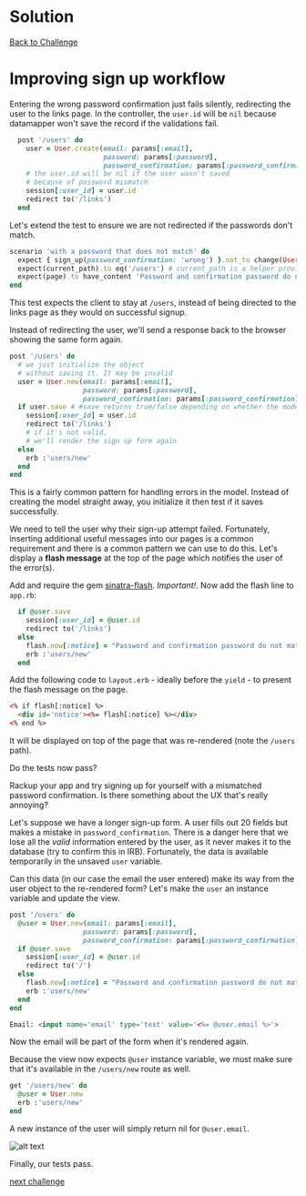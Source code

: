 # Solution

[Back to Challenge](../20_improving_sign_up_workflow.md)

# Improving sign up workflow

Entering the wrong password confirmation just fails silently, redirecting the user to the links page. In the controller, the `user.id` will be `nil` because datamapper won't save the record if the validations fail.

```ruby
  post '/users' do
    user = User.create(email: params[:email],
                       password: params[:password],
                       password_confirmation: params[:password_confirmation])
    # the user.id will be nil if the user wasn't saved
    # because of password mismatch
    session[:user_id] = user.id
    redirect to('/links')
  end
```

Let's extend the test to ensure we are not redirected if the passwords don't match.

```ruby
scenario 'with a password that does not match' do
  expect { sign_up(password_confirmation: 'wrong') }.not_to change(User, :count)
  expect(current_path).to eq('/users') # current_path is a helper provided by Capybara
  expect(page).to have_content 'Password and confirmation password do not match'
end
```

This test expects the client to stay at `/users`, instead of being directed to the links page as they would on successful signup.

Instead of redirecting the user, we'll send a response back to the browser showing the same form again.

```ruby
post '/users' do
  # we just initialize the object
  # without saving it. It may be invalid
  user = User.new(email: params[:email],
                  password: params[:password],
                  password_confirmation: params[:password_confirmation])
  if user.save # #save returns true/false depending on whether the model is successfully saved to the database.
    session[:user_id] = user.id
    redirect to('/links')
    # if it's not valid,
    # we'll render the sign up form again
  else
    erb :'users/new'
  end
end
```

This is a fairly common pattern for handling errors in the model. Instead of creating the model straight away, you initialize it then test if it saves successfully.

We need to tell the user why their sign-up attempt failed. Fortunately, inserting additional useful messages into our pages is a common requirement and there is a common pattern we can use to do this.  Let's display a **flash message** at the top of the page which notifies the user of the error(s).

Add and require the gem [sinatra-flash](https://github.com/SFEley/sinatra-flash). *Important!*. Now add the flash line to `app.rb`:

```ruby
  if @user.save
    session[:user_id] = @user.id
    redirect to('/links')
  else
    flash.now[:notice] = "Password and confirmation password do not match"
    erb :'users/new'
  end
```

Add the following code to `layout.erb` - ideally before the `yield` - to present the flash message on the page.

```html
<% if flash[:notice] %>
  <div id='notice'><%= flash[:notice] %></div>
<% end %>
```

It will be displayed on top of the page that was re-rendered (note the `/users` path).

Do the tests now pass?

Rackup your app and try signing up for yourself with a mismatched password confirmation.  Is there something about the UX that's really annoying?

Let's suppose we have a longer sign-up form. A user fills out 20 fields but makes a mistake in `password_confirmation`. There is a danger here that we lose all the *valid* information entered by the user, as it never makes it to the database (try to confirm this in IRB). Fortunately, the data is available temporarily in the unsaved `user` variable.

Can this data (in our case the email the user entered) make its way from the user object to the re-rendered form? Let's make the `user` an instance variable and update the view.

```ruby
post '/users' do
  @user = User.new(email: params[:email],
                  password: params[:password],
                  password_confirmation: params[:password_confirmation])
  if @user.save
    session[:user_id] = @user.id
    redirect to('/')
  else
    flash.now[:notice] = "Password and confirmation password do not match"
    erb :'users/new'
  end
end
```

```html
Email: <input name='email' type='text' value='<%= @user.email %>'>
```

Now the email will be part of the form when it's rendered again.

Because the view now expects `@user` instance variable, we must make sure that it's available in the `/users/new` route as well.

```ruby
get '/users/new' do
  @user = User.new
  erb :'users/new'
end
```

A new instance of the user will simply return nil for `@user.email`.

![alt text](https://dchtm6r471mui.cloudfront.net/hackpad.com_jubMxdBrjni_p.52567_1380105990218_Screen%20Shot%202013-09-25%20at%2011.46.01.png "bookmark manager")


Finally, our tests pass.

[next challenge](../21_levels_of_validation.md)
